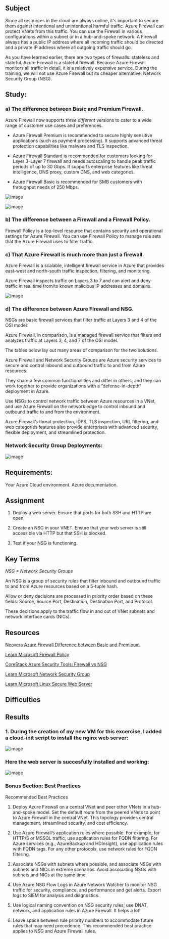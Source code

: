 ## Subject

Since all resources in the cloud are always online, it's important to secure them against intentional and unintentional harmful traffic. Azure Firewall can protect VNets from this traffic. You can use the Firewall in various configurations within a subnet or in a hub-and-spoke network. A Firewall always has a public IP address where all incoming traffic should be directed and a private IP address where all outgoing traffic should go.

As you have learned earlier, there are two types of firewalls: stateless and stateful. Azure Firewall is a stateful firewall. Because Azure Firewall monitors all traffic in detail, it is a relatively expensive service. During the training, we will not use Azure Firewall but its cheaper alternative: Network Security Group (NSG).

##  Study:

###  a)  The difference between Basic and Premium Firewall.

Azure Firewall now supports *three different* versions to cater to a wide range of customer use cases and preferences.

*  Azure Firewall Premium is recommended to secure highly sensitive applications (such as payment processing). It supports advanced threat protection capabilities like malware and TLS inspection.
  
*  Azure Firewall Standard is recommended for customers looking for Layer 3–Layer 7 firewall and needs autoscaling to handle peak traffic periods of up to 30 Gbps. It supports enterprise features like threat intelligence, DNS proxy, custom DNS, and web categories.
  
*  Azure Firewall Basic is recommended for SMB customers with throughput needs of 250 Mbps.

![image](https://github.com/techgrounds/cloud-assignments-E28MS/assets/151161141/95dfc817-4cb5-4fc8-b593-c9f12763139d)

![image](https://github.com/techgrounds/cloud-assignments-E28MS/assets/151161141/d60c9dac-89ce-4f32-b997-375a3e4d1f80)



###  b)  The difference between a Firewall and a Firewall Policy.

Firewall Policy is a top-level resource that contains security and operational settings for Azure Firewall. You can use Firewall Policy to manage rule sets that the Azure Firewall uses to filter traffic.

###  c)  That Azure Firewall is much more than just a firewall.

Azure Firewall is a scalable, intelligent firewall service in Azure that provides east-west and north-south traffic inspection, filtering, and monitoring. 

Azure Firewall inspects traffic on Layers 3 to 7 and can alert and deny traffic in real time from/to known malicious IP addresses and domains.

![image](https://github.com/techgrounds/cloud-assignments-E28MS/assets/151161141/6331ec6c-68f9-420a-b778-d6b4d56c430e)


###  d)  The difference between Azure Firewall and NSG.

NSGs are basic firewall services that filter traffic at Layers 3 and 4 of the OSI model. 

Azure Firewall, in comparison, is a managed firewall service that filters and analyzes traffic at Layers 3, 4, and 7 of the OSI model. 

The tables below lay out many areas of comparison for the two solutions.





Azure Firewall and Network Security Groups are Azure security services to secure and control inbound and outbound traffic to and from Azure resources. 

They share a few common functionalities and differ in others, and they can work together to provide organizations with a “defense-in-depth” deployment in Azure. 

Use NSGs to control network traffic between Azure resources in a VNet, and use Azure Firewall on the network edge to control inbound and outbound traffic to and from the environment. 

Azure Firewall’s threat protection, IDPS, TLS inspection, URL filtering, and web categories features also provide enterprises with advanced security, flexible deployment, and streamlined protection. 






###  Network Security Group Deployments:

![image](https://github.com/techgrounds/cloud-assignments-E28MS/assets/151161141/c44dee0c-c1ce-4307-b010-64aeb07a55f3)


##  Requirements:

Your Azure Cloud environment.
Azure documentation.

## Assignment

1.  Deploy a web server. Ensure that ports for both SSH and HTTP are open.


2.  Create an NSG in your VNET. Ensure that your web server is still accessible via HTTP but that SSH is blocked.


3.  Test if your NSG is functioning.

##  Key Terms

*NSG = Network Security Groups*

An NSG is a group of security rules that filter inbound and outbound traffic to and from Azure resources based on a 5-tuple hash. 

Allow or deny decisions are processed in priority order based on these fields: Source, Source Port, Destination, Destination Port, and Protocol. 

These decisions apply to the traffic flow in and out of VNet subnets and network interface cards (NICs).



##  Resources

[Neovera Azure Firewall Difference between Basic and Premioum](https://neovera.com/azure-firewall/#:~:text=The%20main%20difference%20between%20Azure,names%20(FQDNs)%20and%20URLs.)

[Learn Microsoft Firewall Policy](https://learn.microsoft.com/en-us/azure/firewall/policy-rule-sets)

[CoreStack Azure Security Tools: Firewall vs NSG](https://www.corestack.io/azure-security-tools/azure-firewall-vs-nsg/)

[Learn Microsoft Network Security Group](https://learn.microsoft.com/en-us/azure/virtual-network/manage-network-security-group?tabs=network-security-group-portal)



[Learn Microsoft Linux Secure Web Server](https://learn.microsoft.com/en-us/azure/virtual-machines/linux/tutorial-secure-web-server)

##  Difficulties

##  Results

###  1.  During the creation of my new VM for this excercise, I added a cloud-init script to install the nginx web server:

![image](https://github.com/techgrounds/cloud-assignments-E28MS/assets/151161141/5ddad659-bbdc-451d-a050-a009db171b03)

###  Here the web server is succesfully installed and working:

![image](https://github.com/techgrounds/cloud-assignments-E28MS/assets/151161141/c3e930a9-75b3-403e-bc44-11ef29838e5b)


   



###  Bonus Section: Best Practices

Recommended Best Practices

1.  Deploy Azure Firewall on a central VNet and peer other VNets in a hub-and-spoke model. Set the default route from the peered VNets to point to Azure Firewall in the central VNet. This topology provides central management, streamlined security, and cost efficiency.

2.  Use Azure Firewall’s application rules where possible. For example, for HTTP/S or MSSQL traffic, use application rules for FQDN filtering. For Azure services (e.g., AzureBackup and HDInsight), use application rules with FQDN tags. For any other protocols, use network rules for FQDN filtering.

3.  Associate NSGs with subnets where possible, and associate NSGs with subnets and NICs in extreme scenarios. Avoid associating NSGs with subnets and NICs at the same time.
   
4.  Use Azure NSG Flow Logs in Azure Network Watcher to monitor NSG traffic for security, compliance, and performance and get alerts. Export logs to SIEM for analysis and diagnostics.

5.  Use logical naming convention on NSG security rules; use DNAT, network, and application rules in Azure Firewall. It helps a lot! 

6.  Leave space between rule priority numbers to accommodate future rules that may need precedence. This recommended best practice applies to NSG and Azure Firewall rules.
